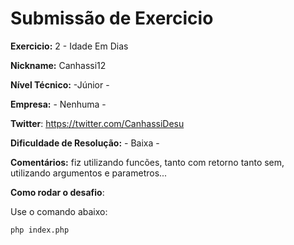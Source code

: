 # Submissão de Exercicio

**Exercicio:** 2 - Idade Em Dias

**Nickname:** Canhassi12

**Nível Técnico:** -Júnior -

**Empresa:** - Nenhuma -

**Twitter**: https://twitter.com/CanhassiDesu 

**Dificuldade de Resolução:** - Baixa -

**Comentários:** fiz utilizando funcões, tanto com retorno tanto sem, utilizando argumentos e parametros...

**Como rodar o desafio**: 

Use o comando abaixo: 
```bash
php index.php
```